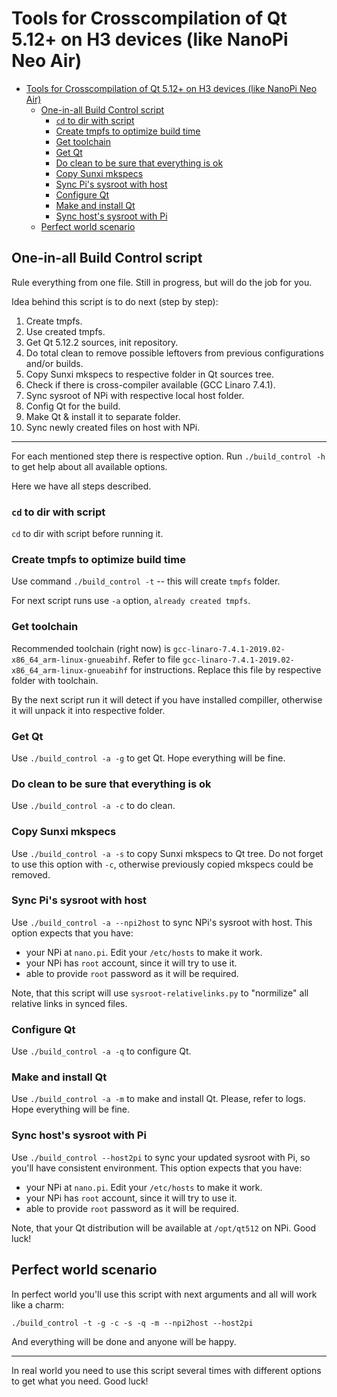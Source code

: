# Tools for Crosscompilation of Qt 5.12+ on H3 devices (like NanoPi Neo Air)

- [Tools for Crosscompilation of Qt 5.12+ on H3 devices (like NanoPi Neo Air)](#tools-for-crosscompilation-of-qt-512-on-h3-devices-like-nanopi-neo-air)
  - [One-in-all Build Control script](#one-in-all-build-control-script)
    - [`cd` to dir with script](#cd-to-dir-with-script)
    - [Create tmpfs to optimize build time](#create-tmpfs-to-optimize-build-time)
    - [Get toolchain](#get-toolchain)
    - [Get Qt](#get-qt)
    - [Do clean to be sure that everything is ok](#do-clean-to-be-sure-that-everything-is-ok)
    - [Copy Sunxi mkspecs](#copy-sunxi-mkspecs)
    - [Sync Pi's sysroot with host](#sync-pis-sysroot-with-host)
    - [Configure Qt](#configure-qt)
    - [Make and install Qt](#make-and-install-qt)
    - [Sync host's sysroot with Pi](#sync-hosts-sysroot-with-pi)
  - [Perfect world scenario](#perfect-world-scenario)


## One-in-all Build Control script
Rule everything from one file. Still in progress, but will do the job for you.

Idea behind this script is to do next (step by step):

1.  Create tmpfs.
2.  Use created tmpfs.
3.  Get Qt 5.12.2 sources, init repository.
4.  Do total clean to remove possible leftovers from previous configurations and/or builds.
5.  Copy Sunxi mkspecs to respective folder in Qt sources tree.
6.  Check if there is cross-compiler available (GCC Linaro 7.4.1).
7.  Sync sysroot of NPi with respective local host folder.
8.  Config Qt for the build.
9.  Make Qt & install it to separate folder.
10. Sync newly created files on host with NPi.

---

For each mentioned step there is respective option. Run `./build_control -h` to get help about all available options.

Here we have all steps described.

### `cd` to dir with script
`cd` to dir with script before running it.

### Create tmpfs to optimize build time
Use command `./build_control -t` -- this will create `tmpfs` folder.

For next script runs use `-a` option, `already created tmpfs`.

### Get toolchain

Recommended toolchain (right now) is `gcc-linaro-7.4.1-2019.02-x86_64_arm-linux-gnueabihf`.
Refer to file `gcc-linaro-7.4.1-2019.02-x86_64_arm-linux-gnueabihf` for instructions. 
Replace this file by respective folder with toolchain.

By the next script run it will detect if you have installed compiller, otherwise it will unpack 
it into respective folder.

### Get Qt

Use `./build_control -a -g` to get Qt. Hope everything will be fine.

### Do clean to be sure that everything is ok

Use `./build_control -a -c` to do clean.

### Copy Sunxi mkspecs

Use `./build_control -a -s` to copy Sunxi mkspecs to Qt tree. Do not forget to use this option with `-c`, 
otherwise previously copied mkspecs could be removed.

### Sync Pi's sysroot with host

Use `./build_control -a --npi2host` to sync NPi's sysroot with host.
This option expects that you have:
- your NPi at `nano.pi`. Edit your `/etc/hosts` to make it work.
- your NPi has `root` account, since it will try to use it.
- able to provide `root` password as it will be required.

Note, that this script will use `sysroot-relativelinks.py` to "normilize" all relative links in synced files.

### Configure Qt

Use `./build_control -a -q` to configure Qt.

### Make and install Qt

Use `./build_control -a -m` to make and install Qt. Please, refer to logs. Hope everything will be fine.

### Sync host's sysroot with Pi

Use `./build_control --host2pi` to sync your updated sysroot with Pi, so you'll have consistent environment.
This option expects that you have:
- your NPi at `nano.pi`. Edit your `/etc/hosts` to make it work.
- your NPi has `root` account, since it will try to use it.
- able to provide `root` password as it will be required.

Note, that your Qt distribution will be available at `/opt/qt512` on NPi. Good luck!

## Perfect world scenario

In perfect world you'll use this script with next arguments and all will work like a charm:
```
./build_control -t -g -c -s -q -m --npi2host --host2pi
```
And everything will be done and anyone will be happy.

---

In real world you need to use this script several times with different options to get what you need. Good luck!
